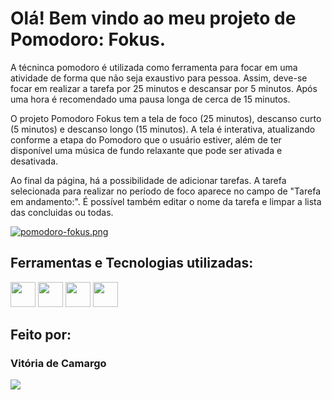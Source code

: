 # Olá! Bem vindo ao meu projeto de Pomodoro: Fokus.

A técninca pomodoro é utilizada como ferramenta para focar em uma atividade de forma que não seja exaustivo para pessoa. Assim, deve-se focar em realizar a tarefa por 25 minutos e descansar por 5 minutos. Após uma hora é recomendado uma pausa longa de cerca de 15 minutos.

O projeto Pomodoro Fokus tem a tela de foco (25 minutos), descanso curto (5 minutos) e descanso longo (15 minutos). A tela é interativa, atualizando conforme a etapa do Pomodoro que o usuário estiver, além de ter disponível uma música de fundo relaxante que pode ser ativada e desativada.

Ao final da página, há a possibilidade de adicionar tarefas. A tarefa selecionada para realizar no período de foco aparece no campo de "Tarefa em andamento:". É possível também editar o nome da tarefa e limpar a lista das concluidas ou todas.

[![pomodoro-fokus.png](https://i.postimg.cc/FH74Y1V4/pomodoro-fokus.png)](https://postimg.cc/Mn2446LP)

## Ferramentas e Tecnologias utilizadas:

<p>
  <img loading="lazy" src="https://cdn.jsdelivr.net/gh/devicons/devicon@latest/icons/html5/html5-original-wordmark.svg" width="40" height="40"/>
  <img loading="lazy" src="https://cdn.jsdelivr.net/gh/devicons/devicon@latest/icons/css3/css3-original-wordmark.svg" width="40" height="40"/>
   <img loading="lazy" src="https://cdn.jsdelivr.net/gh/devicons/devicon@latest/icons/javascript/javascript-original.svg" width="40" height="40"/>
  <img loading="lazy" src="https://cdn.jsdelivr.net/gh/devicons/devicon@latest/icons/figma/figma-original.svg" width="40" height="40"/>
</p>

## Feito por:

### Vitória de Camargo

  <p>
  <a href="https://www.linkedin.com/in/vpaesi/" target="_blank"><img loading="lazy" src="https://img.shields.io/badge/-LinkedIn-%230077B5?style=for-the-badge&logo=linkedin&logoColor=white" target="_blank"></a>   
</p>
